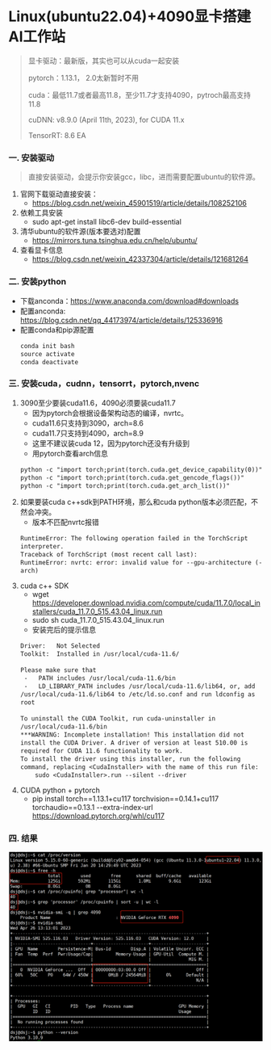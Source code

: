 # Linux(ubuntu22.04)+4090显卡搭建AI工作站
> 显卡驱动：最新版，其实也可以从cuda一起安装
> 
> pytorch：1.13.1， 2.0太新暂时不用
>
> cuda：最低11.7或者最高11.8，至少11.7才支持4090，pytroch最高支持11.8
> 
> cuDNN: v8.9.0 (April 11th, 2023), for CUDA 11.x
> 
> TensorRT: 8.6 EA

### 一. 安装驱动
>直接安装驱动，会提示你安装gcc，libc，进而需要配置ubuntu的软件源。
1. 官网下载驱动直接安装：
   - https://blog.csdn.net/weixin_45901519/article/details/108252106
2. 依赖工具安装
   - sudo apt-get install libc6-dev build-essential
3. 清华ubuntu的软件源(版本要选对)配置
   - https://mirrors.tuna.tsinghua.edu.cn/help/ubuntu/
4. 查看显卡信息
   - https://blog.csdn.net/weixin_42337304/article/details/121681264

### 二. 安装python
- 下载anconda：https://www.anaconda.com/download#downloads
- 配置anconda: https://blog.csdn.net/qq_44173974/article/details/125336916
- 配置conda和pip源配置
   ```
   conda init bash
   source activate
   conda deactivate
   ```
### 三. 安装cuda，cudnn，tensorrt，pytorch,nvenc
1. 3090至少要装cuda11.6，4090必须要装cuda11.7
   - 因为pytorch会根据设备架构动态的编译，nvrtc。
   - cuda11.6只支持到3090，arch=8.6
   - cuda11.7只支持到4090，arch=8.9
   - 这里不建议装cuda 12，因为pytorch还没有升级到
   - 用pytorch查看arch信息
   ```      
   python -c "import torch;print(torch.cuda.get_device_capability(0))"
   python -c "import torch;print(torch.cuda.get_gencode_flags())"
   python -c "import torch;print(torch.cuda.get_arch_list())"
   ```
2. 如果要装cuda c++sdk到PATH环境，那么和cuda python版本必须匹配，不然会冲突。
   - 版本不匹配nvrtc报错
   ```
   RuntimeError: The following operation failed in the TorchScript interpreter.
   Traceback of TorchScript (most recent call last):
   RuntimeError: nvrtc: error: invalid value for --gpu-architecture (-arch)
   ```
3. cuda c++ SDK
   - wget https://developer.download.nvidia.com/compute/cuda/11.7.0/local_installers/cuda_11.7.0_515.43.04_linux.run
   - sudo sh cuda_11.7.0_515.43.04_linux.run
   - 安装完后的提示信息
   ```
   Driver:   Not Selected
   Toolkit:  Installed in /usr/local/cuda-11.6/
   
   Please make sure that
    -   PATH includes /usr/local/cuda-11.6/bin
    -   LD_LIBRARY_PATH includes /usr/local/cuda-11.6/lib64, or, add /usr/local/cuda-11.6/lib64 to /etc/ld.so.conf and run ldconfig as root
   
   To uninstall the CUDA Toolkit, run cuda-uninstaller in /usr/local/cuda-11.6/bin
   ***WARNING: Incomplete installation! This installation did not install the CUDA Driver. A driver of version at least 510.00 is required for CUDA 11.6 functionality to work.
   To install the driver using this installer, run the following command, replacing <CudaInstaller> with the name of this run file:
       sudo <CudaInstaller>.run --silent --driver
   
   ```
4. CUDA python + pytorch
   - pip install torch==1.13.1+cu117 torchvision==0.14.1+cu117 torchaudio==0.13.1 --extra-index-url https://download.pytorch.org/whl/cu117
### 四. 结果
![](.images/4980e471.png)

